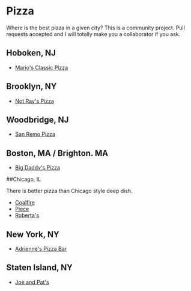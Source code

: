 # Pizza

Where is the best pizza in a given city? This is a community project. Pull requests accepted and I will totally make you a collaborator if you ask.

## Hoboken, NJ

* [Mario's Classic Pizza](http://mariosclassicpizza.com/)

## Brooklyn, NY

* [Not Ray's Pizza](http://www.notrayspizza.com/)

## Woodbridge, NJ

* [San Remo Pizza](http://www.sanremopizza.net/)

## Boston, MA / Brighton. MA

* [Big Daddy's Pizza](http://bigdaddyspizza.biz/)

##Chicago, IL

There is better pizza than Chicago style deep dish.

* [Coalfire](http://coalfirechicago.com/menu/index.html)
* [Piece](http://www.piecechicago.com/pizza.php)
* [Roberta's](http://http://www.robertaspizza.com/)

## New York, NY

* [Adrienne's Pizza Bar](http://www.adriennespizzabarnyc.com/)

## Staten Island, NY

* [Joe and Pat's](http://www.yelp.com/biz/joe-and-pats-staten-island)
